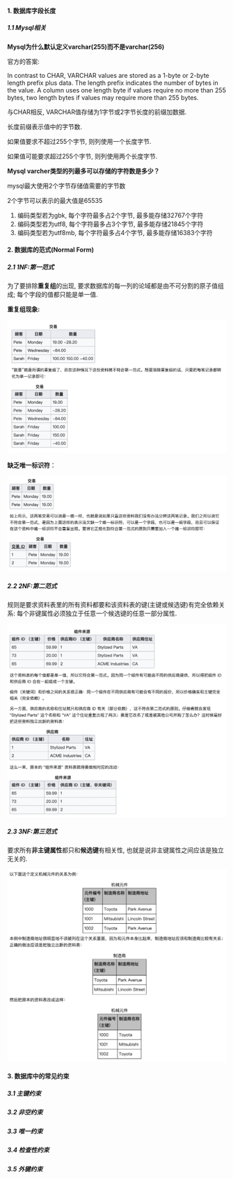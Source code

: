 #### 1. 数据库字段长度

##### 1.1 Mysql相关

**Mysql为什么默认定义varchar(255)而不是varchar(256)**

官方的答案:

In contrast to CHAR, VARCHAR values are stored as a 1-byte or 2-byte length prefix plus data. The length prefix indicates the number of bytes in the value. A column uses one length byte if values require no more than 255 bytes, two length bytes if values may require more than 255 bytes.

与CHAR相反, VARCHAR值存储为1字节或2字节长度的前缀加数据.

长度前缀表示值中的字节数.

如果值要求不超过255个字节, 则列使用一个长度字节.

如果值可能要求超过255个字节, 则列使用两个长度字节.

**Mysql varcher类型的列最多可以存储的字符数是多少？**

mysql最大使用2个字节存储值需要的字节数

2个字节可以表示的最大值是65535

1. 编码类型若为gbk, 每个字符最多占2个字节, 最多能存储32767个字符
2. 编码类型若为utf8, 每个字符最多占3个字节, 最多能存储21845个字符
3. 编码类型若为utf8mb, 每个字符最多占4个字节, 最多能存储16383个字符



#### 2. 数据库的范式(Normal Form)

##### 2.1 1NF:第一范式

为了要排除**重复组**的出现, 要求数据库的每一列的论域都是由不可分割的原子值组成; 每个字段的值都只能是单一值.

**重复组现象:**

![image-20231220214101480](https://raw.githubusercontent.com/LittleElliotTung1992/pic_bed/main/root/image-20231220214101480.png)

**缺乏唯一标识符**：

![image-20231220214341808](https://raw.githubusercontent.com/LittleElliotTung1992/pic_bed/main/root/image-20231220214341808.png)

##### 2.2 2NF:第二范式

规则是要求资料表里的所有资料都要和该资料表的键(主键或候选键)有完全依赖关系: 每个非键属性必须独立于任意一个候选键的任意一部分属性.

![image-20231220215035189](https://raw.githubusercontent.com/LittleElliotTung1992/pic_bed/main/root/image-20231220215035189.png)

##### 2.3 3NF:第三范式

要求所有**非主键属性**都只和**候选键**有相关性, 也就是说非主键属性之间应该是独立无关的.

![image-20231220215604978](https://raw.githubusercontent.com/LittleElliotTung1992/pic_bed/main/root/image-20231220215604978.png)



#### 3. 数据库中的常见约束

##### 3.1 主键约束

##### 3.2 非空约束

##### 3.3 唯一约束

##### 3.4 检查性约束

##### 3.5 外键约束

















